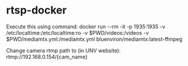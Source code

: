# rtsp-docker

Execute this using command: 
docker run --rm -it -p 1935:1935 -v /etc/localtime:/etc/localtime:ro -v $PWD/videos:/videos -v $PWD/mediamtx.yml:/mediamtx.yml bluenviron/mediamtx:latest-ffmpeg


Change camera rtmp path to (in UNV website):
rtmp://192.168.0.154/{cam_name}	
